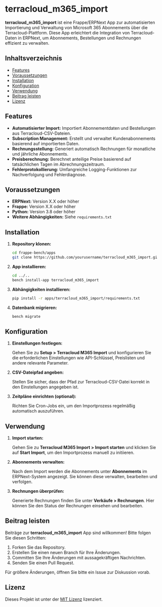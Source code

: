 # terracloud_m365_import

**terracloud_m365_import** ist eine Frappe/ERPNext App zur automatisierten Importierung und Verwaltung von Microsoft 365 Abonnements über die Terracloud-Plattform. Diese App erleichtert die Integration von Terracloud-Daten in ERPNext, um Abonnements, Bestellungen und Rechnungen effizient zu verwalten.

## Inhaltsverzeichnis

- [Features](#features)
- [Voraussetzungen](#voraussetzungen)
- [Installation](#installation)
- [Konfiguration](#konfiguration)
- [Verwendung](#verwendung)
- [Beitrag leisten](#beitrag-leisten)
- [Lizenz](#lizenz)

## Features

- **Automatisierter Import:** Importiert Abonnementdaten und Bestellungen aus Terracloud-CSV-Dateien.
- **Subscription Management:** Erstellt und verwaltet Kundenabonnements basierend auf importierten Daten.
- **Rechnungsstellung:** Generiert automatisch Rechnungen für monatliche und jährliche Abonnements.
- **Preisberechnung:** Berechnet anteilige Preise basierend auf tatsächlichen Tagen im Abrechnungszeitraum.
- **Fehlerprotokollierung:** Umfangreiche Logging-Funktionen zur Nachverfolgung und Fehlerdiagnose.

## Voraussetzungen

- **ERPNext:** Version X.X oder höher
- **Frappe:** Version X.X oder höher
- **Python:** Version 3.8 oder höher
- **Weitere Abhängigkeiten:** Siehe `requirements.txt`

## Installation

1. **Repository klonen:**

    ```bash
    cd frappe-bench/apps
    git clone https://github.com/yourusername/terracloud_m365_import.git
    ```

2. **App installieren:**

    ```bash
    cd ../..
    bench install-app terracloud_m365_import
    ```

3. **Abhängigkeiten installieren:**

    ```bash
    pip install -r apps/terracloud_m365_import/requirements.txt
    ```

4. **Datenbank migrieren:**

    ```bash
    bench migrate
    ```

## Konfiguration

1. **Einstellungen festlegen:**
   
   Gehen Sie zu **Setup > Terracloud M365 Import** und konfigurieren Sie die erforderlichen Einstellungen wie API-Schlüssel, Preislisten und andere relevante Parameter.

2. **CSV-Dateipfad angeben:**
   
   Stellen Sie sicher, dass der Pfad zur Terracloud-CSV-Datei korrekt in den Einstellungen angegeben ist.

3. **Zeitpläne einrichten (optional):**
   
   Richten Sie Cron-Jobs ein, um den Importprozess regelmäßig automatisch auszuführen.

## Verwendung

1. **Import starten:**

    Gehen Sie zu **Terracloud M365 Import > Import starten** und klicken Sie auf **Start Import**, um den Importprozess manuell zu initiieren.

2. **Abonnements verwalten:**
   
   Nach dem Import werden die Abonnements unter **Abonnements** im ERPNext-System angezeigt. Sie können diese verwalten, bearbeiten und verfolgen.

3. **Rechnungen überprüfen:**
   
   Generierte Rechnungen finden Sie unter **Verkäufe > Rechnungen**. Hier können Sie den Status der Rechnungen einsehen und bearbeiten.

## Beitrag leisten

Beiträge zur **terracloud_m365_import** App sind willkommen! Bitte folgen Sie diesen Schritten:

1. Forken Sie das Repository.
2. Erstellen Sie einen neuen Branch für Ihre Änderungen.
3. Committen Sie Ihre Änderungen mit aussagekräftigen Nachrichten.
4. Senden Sie einen Pull Request.

Für größere Änderungen, öffnen Sie bitte ein Issue zur Diskussion vorab.

## Lizenz

Dieses Projekt ist unter der [MIT Lizenz](LICENSE) lizenziert.